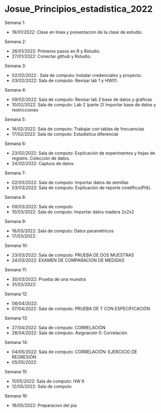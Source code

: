 # Josue_Principios_estadistica_2022

Semana 1:
+ 19/01/2022: Clase en linea y presentacion de la clase de estudio.

Semana 2:
+ 26/01/2022: Primeros pasos en R y Rstudio.
+ 27/01/2022: Conectar github y Rstudio.

Semana 3:
+ 02/02/2022 : Sala de computo: Instalar credenciales y proyecto.
+ 03/02/2022: Sala de computo: Revisar lab 1 y HW01.

Semana 4:
+ 09/02/2022: Sala de computo: Revisar lab 2 base de datos y gráficas
+ 10/02/2022: Sala de computo: Lab 2 (parte 2) Importar base de datos y restricciones

Semana 5:
+ 16/02/2022: Sala de computo: Trabajar con tablas de frecuencias
+ 17/02/2022: Sala de computo: Estadística diferencial

Semana 6:
+ 23/02/2022: Sala de computo: Explicación de experimentos y hojas de registro. Colección de datos.
+ 24/02/2022: Captura de datos.

Semana 7:
+ 02/03/2022: Sala de computo: Importar datos de semillas
+ 03/03/2022: Sala de computo: Explicación de reporte cinetífico(PIA).

Semana 8:
+ 09/03/2022: Sala de computo
+ 10/03/2022: Sala de computo: Importar datos madera 2x2x2

Semana 9:
+ 16/03/2022: Sala de computo: Datos paramétricos
+ 17/03/2022:

Semana 10:
+ 23/03/2022: Sala de computo: PRUEBA DE DOS MUESTRAS
+ 24/03/2022: EXAMEN DE COMPARACION DE MEDIDAS

Semana 11:
+ 30/03/2022: Prueba de una muestra
+ 31/03/2022:

Semana 12:
+ 06/04/2022:
+ 07/04/2022: Sala de computo: PRUEBA DE T CON ESPECIFICACIÓN

Semana 13:
+ 27/04/2022: Sala de cómputo: CORRELACIÓN
+ 28/04/2022: Sala de cómputo: Asignación 5: Correlación

Semana 14:
+ 04/05/2022: Sala de computo: CORRELACIÓN: EJERCICIO DE REGRESIÓN
+ 05/05/2022:

Semana 15:
+ 11/05/2022: Sala de computo: HW 6
+ 12/05/2022: Sala de computo

Semana 16:
+ 18/05/2022: Preparacion del pia
